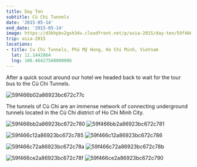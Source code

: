 ```yaml
---
title: Day Ten
subtitle: Củ Chi Tunnels
date: '2015-05-14'
end_date: '2015-05-14'
image: https://d3khpbv2gxh34v.cloudfront.net/p/asia-2015/day-ten/59f466a42a86923bc672c779.jpg
trip: asia-2015
locations:
- title: Cu Chi Tunnels, Phú Mỹ Hưng, Ho Chi Minh, Vietnam
  lat: 11.1442864
  lng: 106.46427560000006
---
```


After a quick scout around our hotel we headed back to wait for the tour bus to the Củ Chi Tunnels.

![59f466b02a86923bc672c77c](https://d3khpbv2gxh34v.cloudfront.net/p/asia-2015/day-ten/59f466b32a86923bc672c77e.jpg "1.5")

The tunnels of Củ Chi are an immense network of connecting underground tunnels located in the Củ Chi district of Ho Chi Minh City.

![59f466bb2a86923bc672c780](https://d3khpbv2gxh34v.cloudfront.net/p/asia-2015/day-ten/59f466c02a86923bc672c784.jpg "1.5")
![59f466bb2a86923bc672c781](https://d3khpbv2gxh34v.cloudfront.net/p/asia-2015/day-ten/59f466be2a86923bc672c783.jpg "1.5")

![59f466c12a86923bc672c785](https://d3khpbv2gxh34v.cloudfront.net/p/asia-2015/day-ten/59f466c62a86923bc672c789.jpg "1.5")
![59f466c12a86923bc672c786](https://d3khpbv2gxh34v.cloudfront.net/p/asia-2015/day-ten/59f466c52a86923bc672c788.jpg "1.5")

![59f466c72a86923bc672c78a](https://d3khpbv2gxh34v.cloudfront.net/p/asia-2015/day-ten/59f466cd2a86923bc672c78e.jpg "1.5")
![59f466c72a86923bc672c78b](https://d3khpbv2gxh34v.cloudfront.net/p/asia-2015/day-ten/59f466cd2a86923bc672c78d.jpg "0.667")

![59f466ce2a86923bc672c78f](https://d3khpbv2gxh34v.cloudfront.net/p/asia-2015/day-ten/59f466d32a86923bc672c792.jpg "0.667")
![59f466ce2a86923bc672c790](https://d3khpbv2gxh34v.cloudfront.net/p/asia-2015/day-ten/59f466d22a86923bc672c791.jpg "1.5")


